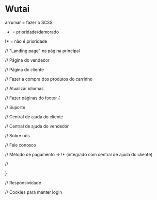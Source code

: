 # Wutai


arrumar = fazer o SCSS


* = prioridade/demorado


!* = não é prioridade


// "Landing page" na página principal

// Página do vendedor

// Página do cliente

// Fazer a compra dos produtos do carrinho

// Atualizar idiomas

// Fazer páginas do footer {

  // Suporte

  // Central de ajuda do cliente

  // Central de ajuda do vendedor

  // Sobre nós

  // Fale conosco

  // Método de pagamento -> !* (integrado com central de ajuda do cliente)

  // 
  
}

// Responsividade

// Cookies para manter login

